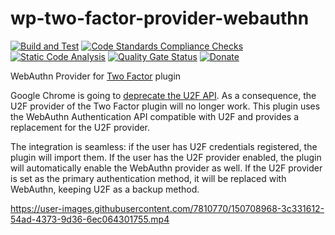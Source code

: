 # wp-two-factor-provider-webauthn

[![Build and Test](https://github.com/sjinks/wp-two-factor-provider-webauthn/actions/workflows/ci.yaml/badge.svg)](https://github.com/sjinks/wp-two-factor-provider-webauthn/actions/workflows/ci.yaml)
[![Code Standards Compliance Checks](https://github.com/sjinks/wp-two-factor-provider-webauthn/actions/workflows/lint.yaml/badge.svg)](https://github.com/sjinks/wp-two-factor-provider-webauthn/actions/workflows/lint.yaml)
[![Static Code Analysis](https://github.com/sjinks/wp-two-factor-provider-webauthn/actions/workflows/static-code-analysis.yml/badge.svg)](https://github.com/sjinks/wp-two-factor-provider-webauthn/actions/workflows/static-code-analysis.yml)
[![Quality Gate Status](https://sonarcloud.io/api/project_badges/measure?project=sjinks_wp-two-factor-provider-webauthn&metric=alert_status)](https://sonarcloud.io/summary/new_code?id=sjinks_wp-two-factor-provider-webauthn)
[![Donate](https://img.shields.io/badge/Donate-PayPal-green.svg)](https://www.paypal.com/donate/?hosted_button_id=SAG6877JDJ3KU)

WebAuthn Provider for [Two Factor](https://github.com/WordPress/two-factor) plugin

Google Chrome is going to [deprecate the U2F API](https://groups.google.com/a/chromium.org/g/blink-dev/c/xHC3AtU_65A/m/yg20tsVFBAAJ). As a consequence, the U2F provider of the Two Factor plugin will no longer work. This plugin uses the WebAuthn Authentication API compatible with U2F and provides a replacement for the U2F provider.

The integration is seamless: if the user has U2F credentials registered, the plugin will import them. If the user has the U2F provider enabled, the plugin will automatically enable the WebAuthn provider as well. If the U2F provider is set as the primary authentication method, it will be replaced with WebAuthn, keeping U2F as a backup method.

https://user-images.githubusercontent.com/7810770/150708968-3c331612-54ad-4373-9d36-6ec064301755.mp4
